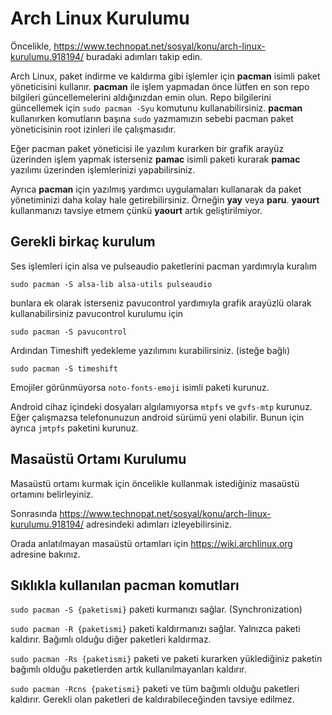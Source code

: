 # Arch Linux Kurulumu

Öncelikle, https://www.technopat.net/sosyal/konu/arch-linux-kurulumu.918194/ buradaki adımları takip edin.

Arch Linux, paket indirme ve kaldırma gibi işlemler için **pacman** isimli paket yöneticisini kullanır.
**pacman** ile işlem yapmadan önce lütfen en son repo bilgileri güncellemelerini aldığınızdan emin olun.
Repo bilgilerini güncellemek için `sudo pacman -Syu` komutunu kullanabilirsiniz.
**pacman** kullanırken komutların başına `sudo` yazmamızın sebebi pacman paket yöneticisinin root izinleri ile çalışmasıdır.

Eğer pacman paket yöneticisi ile yazılım kurarken bir grafik arayüz üzerinden işlem yapmak isterseniz **pamac** isimli paketi kurarak **pamac** yazılımı üzerinden işlemlerinizi yapabilirsiniz.

Ayrıca **pacman** için yazılmış yardımcı uygulamaları kullanarak da paket yönetiminizi daha kolay hale getirebilirsiniz. Örneğin **yay** veya **paru**. **yaourt** kullanmanızı tavsiye etmem çünkü **yaourt** artık geliştirilmiyor.

## Gerekli birkaç kurulum

Ses işlemleri için alsa ve pulseaudio paketlerini pacman yardımıyla kuralım

`sudo pacman -S alsa-lib alsa-utils pulseaudio`

bunlara ek olarak isterseniz pavucontrol yardımıyla grafik arayüzlü olarak kullanabilirsiniz pavucontrol kurulumu için

`sudo pacman -S pavucontrol`

Ardından Timeshift yedekleme yazılımını kurabilirsiniz. (isteğe bağlı)

`sudo pacman -S timeshift`

Emojiler görünmüyorsa `noto-fonts-emoji` isimli paketi kurunuz.

Android cihaz içindeki dosyaları algılamıyorsa `mtpfs` ve `gvfs-mtp` kurunuz. 
Eğer çalışmazsa telefonunuzun android sürümü yeni olabilir. Bunun için ayrıca `jmtpfs` paketini kurunuz.

## Masaüstü Ortamı Kurulumu

Masaüstü ortamı kurmak için öncelikle kullanmak istediğiniz masaüstü  ortamını belirleyiniz.

Sonrasında https://www.technopat.net/sosyal/konu/arch-linux-kurulumu.918194/ adresindeki adımları izleyebilirsiniz.

Orada anlatılmayan masaüstü ortamları için https://wiki.archlinux.org adresine bakınız.

## Sıklıkla kullanılan pacman komutları

`sudo pacman -S {paketismi}` paketi kurmanızı sağlar. (Synchronization)

`sudo pacman -R {paketismi}` paketi kaldırmanızı sağlar. Yalnızca paketi kaldırır. Bağımlı olduğu diğer paketleri kaldırmaz.

`sudo pacman -Rs {paketismi}` paketi ve paketi kurarken yüklediğiniz paketin bağımlı olduğu paketlerden artık kullanılmayanları kaldırır.

`sudo pacman -Rcns {paketismi}` paketi ve tüm bağımlı olduğu paketleri kaldırır. Gerekli olan paketleri de kaldırabileceğinden tavsiye edilmez.
